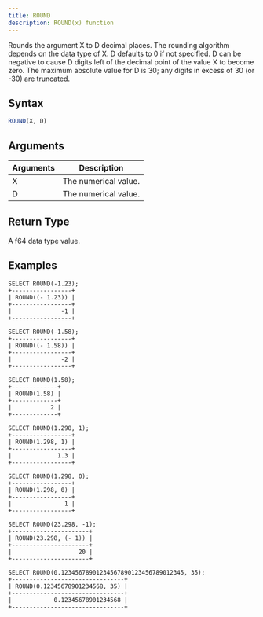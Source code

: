 ```yaml
---
title: ROUND
description: ROUND(x) function
---
```


Rounds the argument X to D decimal places.
The rounding algorithm depends on the data type of X. D defaults to 0 if not specified.
D can be negative to cause D digits left of the decimal point of the value X to become zero.
The maximum absolute value for D is 30; any digits in excess of 30 (or -30) are truncated.

## Syntax

```sql
ROUND(X, D)
```

## Arguments

| Arguments   | Description |
| ----------- | ----------- |
| X | The numerical value. |
| D | The numerical value. |

## Return Type

A f64 data type value.

## Examples

```text
SELECT ROUND(-1.23);
+-----------------+
| ROUND((- 1.23)) |
+-----------------+
|              -1 |
+-----------------+

SELECT ROUND(-1.58);
+-----------------+
| ROUND((- 1.58)) |
+-----------------+
|              -2 |
+-----------------+

SELECT ROUND(1.58);
+-------------+
| ROUND(1.58) |
+-------------+
|           2 |
+-------------+

SELECT ROUND(1.298, 1);
+-----------------+
| ROUND(1.298, 1) |
+-----------------+
|             1.3 |
+-----------------+

SELECT ROUND(1.298, 0);
+-----------------+
| ROUND(1.298, 0) |
+-----------------+
|               1 |
+-----------------+

SELECT ROUND(23.298, -1);
+----------------------+
| ROUND(23.298, (- 1)) |
+----------------------+
|                   20 |
+----------------------+

SELECT ROUND(0.12345678901234567890123456789012345, 35);
+--------------------------------+
| ROUND(0.12345678901234568, 35) |
+--------------------------------+
|            0.12345678901234568 |
+--------------------------------+
```
